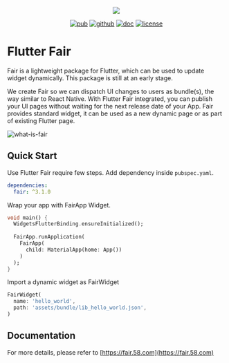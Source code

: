<p align="center">
  <img src="https://fair.58.com/logo.png">
</p>
<p align="center">
  <a href="https://pub.dev/packages/fair"><img src="https://img.shields.io/badge/pub-3.1.0-orange" alt="pub"></a>
  <a href="https://github.com/wuba/fair"><img src="https://img.shields.io/badge/platform-flutter-blue.svg" alt="github"></a>
  <a href="https://fair.58.com/"><img src="https://img.shields.io/badge/doc-fair.58.com-green.svg" alt="doc"></a>
  <a href="https://github.com/wuba/fair/LICENSE"><img src="https://img.shields.io/badge/license-BSD-green.svg" alt="license"></a>
</p>

# Flutter Fair
Fair is a lightweight package for Flutter, which can be used to update widget dynamically. This package is still at an early stage.

We create Fair so we can dispatch UI changes to users as bundle(s), the way similar to React Native. With Flutter Fair integrated, you can publish your UI pages without waiting for the next release date of your App. Fair provides standard widget, it can be used as a new dynamic page or as part of existing Flutter page.

![what-is-fair](https://github.com/wuba/fair/blob/main/fair/what-is-fair-en.png?raw=true)

## Quick Start
Use Flutter Fair require few steps. Add dependency inside `pubspec.yaml`.
```yaml
dependencies:
  fair: ^3.1.0
```

Wrap your app with FairApp Widget.
```dart
void main() {
  WidgetsFlutterBinding.ensureInitialized();
  
  FairApp.runApplication(
    FairApp(
      child: MaterialApp(home: App())
    )
  );
}
```

Import a dynamic widget as FairWidget
```dart
FairWidget(
  name: 'hello_world',
  path: 'assets/bundle/lib_hello_world.json',
)
```

## Documentation
For more details, please refer to [https://fair.58.com](https://fair.58.com)